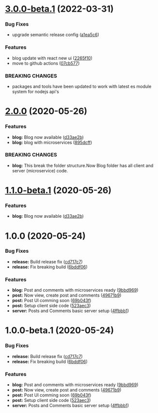 # [3.0.0-beta.1](https://github.com/itsprofcjs/microservices/compare/v2.0.0...v3.0.0-beta.1) (2022-03-31)


### Bug Fixes

* upgrade semantic release config ([a1ea5c6](https://github.com/itsprofcjs/microservices/commit/a1ea5c6641222ec0b7993adc78f0a13152c04a38))


### Features

* blog update with react new ui ([2265f10](https://github.com/itsprofcjs/microservices/commit/2265f10944b4a99d3d7233e8e4bc715e0bc265cd))
* move to github actions ([07cb577](https://github.com/itsprofcjs/microservices/commit/07cb5775b418fee0f70e057b2c771f85bb3193b3))


### BREAKING CHANGES

* packages and tools have been updated to work with
latest es module system for nodejs api's

# [2.0.0](https://github.com/itsprofcjs/microservices/compare/v1.0.0...v2.0.0) (2020-05-26)


### Features

* **blog:** Blog now available ([d33ae2b](https://github.com/itsprofcjs/microservices/commit/d33ae2b2a97991783c8c82395a9cca4092f86d4c))
* **blog:** blog with microservices ([895dcff](https://github.com/itsprofcjs/microservices/commit/895dcffffde030b02e689bc29294fed33c2b3149))


### BREAKING CHANGES

* **blog:** This break the folder structure.Now Blog folder has all
client and server (microservice) code.

# [1.1.0-beta.1](https://github.com/itsprofcjs/microservices/compare/v1.0.0...v1.1.0-beta.1) (2020-05-26)


### Features

* **blog:** Blog now available ([d33ae2b](https://github.com/itsprofcjs/microservices/commit/d33ae2b2a97991783c8c82395a9cca4092f86d4c))

# 1.0.0 (2020-05-24)


### Bug Fixes

* **release:** Build release fix ([cd717c7](https://github.com/itsprofcjs/microservices/commit/cd717c79d048972f457d919693098b609bbd0b9a))
* **release:** Fix breaking build ([6bddf06](https://github.com/itsprofcjs/microservices/commit/6bddf06a19ffef0f66a077ba29ff18a7e22e4039))


### Features

* **blog:** Post and comments with microservices ready ([9bbd969](https://github.com/itsprofcjs/microservices/commit/9bbd969d5d6fd2920bdaf8862b9f9f0d512ac318))
* **post:** Now view, create post and comments ([49671b9](https://github.com/itsprofcjs/microservices/commit/49671b99decc55cdd3ff64f0f50e3eb8ac7333f4))
* **post:** Post UI comming soon ([69b043f](https://github.com/itsprofcjs/microservices/commit/69b043fe2bbdba169bd43c2cf54472ff01cbc882))
* **post:** Setup client side code ([523aec3](https://github.com/itsprofcjs/microservices/commit/523aec375ff0cc9e9491ab883a8820728c650052))
* **server:** Posts and Comments basic server setup ([4ffbbb1](https://github.com/itsprofcjs/microservices/commit/4ffbbb1dd79871b02761ea5609bc3bf7630d205b))

# 1.0.0-beta.1 (2020-05-24)


### Bug Fixes

* **release:** Build release fix ([cd717c7](https://github.com/itsprofcjs/microservices/commit/cd717c79d048972f457d919693098b609bbd0b9a))
* **release:** Fix breaking build ([6bddf06](https://github.com/itsprofcjs/microservices/commit/6bddf06a19ffef0f66a077ba29ff18a7e22e4039))


### Features

* **blog:** Post and comments with microservices ready ([9bbd969](https://github.com/itsprofcjs/microservices/commit/9bbd969d5d6fd2920bdaf8862b9f9f0d512ac318))
* **post:** Now view, create post and comments ([49671b9](https://github.com/itsprofcjs/microservices/commit/49671b99decc55cdd3ff64f0f50e3eb8ac7333f4))
* **post:** Post UI comming soon ([69b043f](https://github.com/itsprofcjs/microservices/commit/69b043fe2bbdba169bd43c2cf54472ff01cbc882))
* **post:** Setup client side code ([523aec3](https://github.com/itsprofcjs/microservices/commit/523aec375ff0cc9e9491ab883a8820728c650052))
* **server:** Posts and Comments basic server setup ([4ffbbb1](https://github.com/itsprofcjs/microservices/commit/4ffbbb1dd79871b02761ea5609bc3bf7630d205b))
